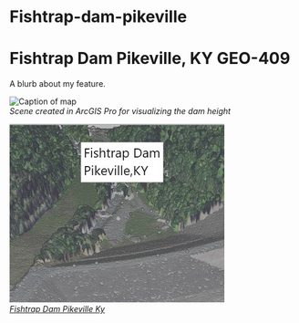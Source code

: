 # Fishtrap-dam-pikeville

# Fishtrap Dam Pikeville, KY GEO-409

A blurb about my feature.

![Caption of map](map.jpg)  
_Scene created in ArcGIS Pro for visualizing the dam height_

![Screenshot of animation](animation.jpg)  
_[Fishtrap Dam Pikeville Ky](https://youtu.be/EIVAGOMvR0k)_

